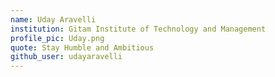 ```yaml
---
name: Uday Aravelli
institution: Gitam Institute of Technology and Management
profile_pic: Uday.png 
quote: Stay Humble and Ambitious
github_user: udayaravelli
---
```

